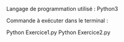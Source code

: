 ﻿Langage de programmation utilisé : Python3

Commande à exécuter dans le terminal :

Python Exercice1.py
Python Exercice2.py